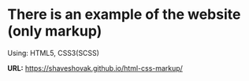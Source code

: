 # There is an example of the website (only markup)
Using: HTML5, CSS3(SCSS)

<b>URL:</b> https://shaveshovak.github.io/html-css-markup/

